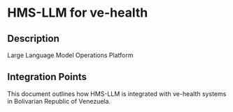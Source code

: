 # HMS-LLM for ve-health

## Description

Large Language Model Operations Platform

## Integration Points

This document outlines how HMS-LLM is integrated with ve-health systems in Bolivarian Republic of Venezuela.
